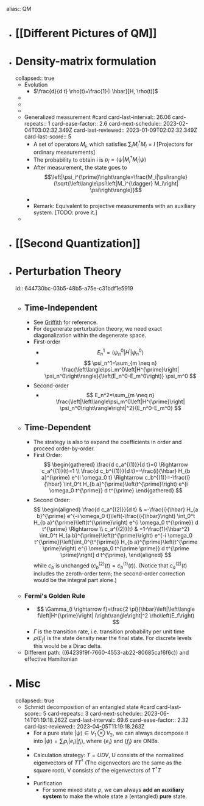 alias:: QM

- # [[Different Pictures of QM]]
- # Density-matrix formulation
  collapsed:: true
	- Evolution
		- $\frac{d}{d t} \rho(t)=\frac{1}{i \hbar}[H, \rho(t)]$
	-
	-
	-
	- Generalized measurement #card
	  card-last-interval:: 26.06
	  card-repeats:: 1
	  card-ease-factor:: 2.6
	  card-next-schedule:: 2023-02-04T03:02:32.349Z
	  card-last-reviewed:: 2023-01-09T02:02:32.349Z
	  card-last-score:: 5
		- A set of operators $M_i$, which satisfies $\sum_iM_i^\dag M_i=I$ [Projectors for ordinary measurements]
		- The probability to obtain i is $p_i=\left\langle\psi\left|M_i^{\dagger} M_i\right| \psi\right\rangle$
		- After measurement, the state goes to $$\left|\psi_i^{\prime}\right\rangle=\frac{M_i|\psi\rangle}{\sqrt{\left\langle\psi\left|M_i^{\dagger} M_i\right| \psi\right\rangle}}$$
		-
		- Remark: Equivalent to projective measurements with an auxiliary system. [TODO: prove it.]
	-
- # [[Second Quantization]]
- # Perturbation Theory
  id:: 644730bc-03b5-48b5-a75e-c31bdf1e5919
	- ## Time-Independent
		- See [Griffith](((64473628-1f5e-4716-ae6b-39422002886f))) for reference.
		- For degenerate perturbation theory, we need exact diagonalization within the degenerate space.
		- First-order
			- $$E_n^1=\left\langle\psi_n^0\left|H^{\prime}\right| \psi_n^0\right\rangle$$
			- $$
			  \psi_n^1=\sum_{m \neq n} \frac{\left\langle\psi_m^0\left|H^{\prime}\right| \psi_n^0\right\rangle}{\left(E_n^0-E_m^0\right)} \psi_m^0
			  $$
		- Second-order
			- $$
			  E_n^2=\sum_{m \neq n} \frac{\left|\left\langle\psi_m^0\left|H^{\prime}\right| \psi_n^0\right\rangle\right|^2}{E_n^0-E_m^0}
			  $$
	- ## Time-Dependent
		- The strategy is also to expand the coefficients in order and proceed order-by-order.
		- First Order:
		  $$
		  \begin{gathered}
		  \frac{d c_a^{(1)}}{d t}=0 \Rightarrow c_a^{(1)}(t)=1 \\
		  \frac{d c_b^{(1)}}{d t}=-\frac{i}{\hbar} H_{b a}^{\prime} e^{i \omega_0 t} \Rightarrow c_b^{(1)}=-\frac{i}{\hbar} \int_0^t H_{b a}^{\prime}\left(t^{\prime}\right) e^{i \omega_0 t^{\prime}} d t^{\prime}
		  \end{gathered}
		  $$
		- Second Order:
		  $$
		  \begin{aligned}
		  \frac{d c_a^{(2)}}{d t} & =-\frac{i}{\hbar} H_{a b}^{\prime} e^{-i \omega_0 t}\left(-\frac{i}{\hbar}\right) \int_0^t H_{b a}^{\prime}\left(t^{\prime}\right) e^{i \omega_0 t^{\prime}} d t^{\prime} \Rightarrow \\
		  c_a^{(2)}(t) & =1-\frac{1}{\hbar^2} \int_0^t H_{a b}^{\prime}\left(t^{\prime}\right) e^{-i \omega_0 t^{\prime}}\left[\int_0^{t^{\prime}} H_{b a}^{\prime}\left(t^{\prime \prime}\right) e^{i \omega_0 t^{\prime \prime}} d t^{\prime \prime}\right] d t^{\prime},
		  \end{aligned}
		  $$
		  while $c_b$ is unchanged $\left(c_b^{(2)}(t)=c_b^{(1)}(t)\right)$. (Notice that $c_a^{(2)}(t)$ includes the zeroth-order term; the second-order correction would be the integral part alone.)
	- ### Fermi's Golden Rule
		- $$
		  \Gamma_{i \rightarrow f}=\frac{2 \pi}{\hbar}\left|\left\langle f\left|H^{\prime}\right| i\right\rangle\right|^2 \rho\left(E_f\right)
		  $$
		- $\Gamma$ is the transition rate, i.e. transition probability per unit time
		- $\rho(E_f)$ is the state density near the final state. For discrete levels this would be a Dirac delta.
	- Different path: ((64239f9f-7660-4553-ab22-80685caf6f6c)) and effective Hamiltonian
- # Misc
  collapsed:: true
	- Schmidt decomposition of an entangled state #card
	  card-last-score:: 5
	  card-repeats:: 3
	  card-next-schedule:: 2023-06-14T01:19:18.262Z
	  card-last-interval:: 69.6
	  card-ease-factor:: 2.32
	  card-last-reviewed:: 2023-04-05T11:19:18.263Z
		- For a pure state $|\psi\rangle\in V_1\otimes V_2$, we can always decompose it into $|\psi\rangle=\sum_ip_i|e_i\rangle| f_i\rangle$, where $\{e_i\}$ and $\{f_j\}$ are ONBs.
		-
		- Calculation strategy: $T=UDV$, U consists of the normalized eigenvectors of ${T T^\dag}$ (The eigenvectors are the same as the square root), V consists of the eigenvectors of ${T^\dag T}$
		-
		- Purification
			- For some mixed state $\rho$, we can always **add an auxiliary system** to make the whole state a (entangled) **pure** state.